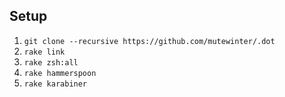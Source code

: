 ## Setup

1. `git clone --recursive https://github.com/mutewinter/.dot`
1. `rake link`
1. `rake zsh:all`
1. `rake hammerspoon`
1. `rake karabiner`
